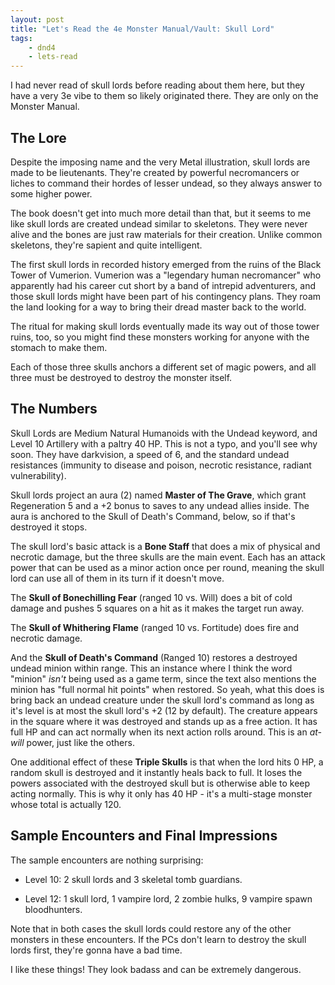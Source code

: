 ```yaml
---
layout: post
title: "Let's Read the 4e Monster Manual/Vault: Skull Lord"
tags:
    - dnd4
    - lets-read
---
```


I had never read of skull lords before reading about them here, but they have a
very 3e vibe to them so likely originated there. They are only on the Monster
Manual.

## The Lore

Despite the imposing name and the very Metal illustration, skull lords are made
to be lieutenants. They're created by powerful necromancers or liches to command
their hordes of lesser undead, so they always answer to some higher power.

The book doesn't get into much more detail than that, but it seems to me like
skull lords are created undead similar to skeletons. They were never alive and
the bones are just raw materials for their creation. Unlike common skeletons,
they're sapient and quite intelligent.

The first skull lords in recorded history emerged from the ruins of the Black
Tower of Vumerion. Vumerion was a "legendary human necromancer" who apparently
had his career cut short by a band of intrepid adventurers, and those skull
lords might have been part of his contingency plans. They roam the land looking
for a way to bring their dread master back to the world.

The ritual for making skull lords eventually made its way out of those tower
ruins, too, so you might find these monsters working for anyone with the stomach
to make them.

Each of those three skulls anchors a different set of magic powers, and all
three must be destroyed to destroy the monster itself.

## The Numbers

Skull Lords are Medium Natural Humanoids with the Undead keyword, and Level 10
Artillery with a paltry 40 HP. This is not a typo, and you'll see why soon. They
have darkvision, a speed of 6, and the standard undead resistances (immunity to
disease and poison, necrotic resistance, radiant vulnerability).

Skull lords project an aura (2) named **Master of The Grave**, which grant
Regeneration 5 and a +2 bonus to saves to any undead allies inside. The aura is
anchored to the Skull of Death's Command, below, so if that's destroyed it
stops.

The skull lord's basic attack is a **Bone Staff** that does a mix of physical
and necrotic damage, but the three skulls are the main event. Each has an attack
power that can be used as a minor action once per round, meaning the skull lord
can use all of them in its turn if it doesn't move.

The **Skull of Bonechilling Fear** (ranged 10 vs. Will) does a bit of cold
damage and pushes 5 squares on a hit as it makes the target run away.

The **Skull of Whithering Flame** (ranged 10 vs. Fortitude) does fire and
necrotic damage.

And the **Skull of Death's Command** (Ranged 10) restores a destroyed undead
minion within range. This an instance where I think the word "minion" _isn't_
being used as a game term, since the text also mentions the minion has "full
normal hit points" when restored. So yeah, what this does is bring back an
undead creature under the skull lord's command as long as it's level is at most
the skull lord's +2 (12 by default). The creature appears in the square where it
was destroyed and stands up as a free action. It has full HP and can act
normally when its next action rolls around. This is an _at-will_ power, just
like the others.

One additional effect of these **Triple Skulls** is that when the lord hits 0
HP, a random skull is destroyed and it instantly heals back to full. It loses
the powers associated with the destroyed skull but is otherwise able to keep
acting normally. This is why it only has 40 HP - it's a multi-stage monster
whose total is actually 120.

## Sample Encounters and Final Impressions

The sample encounters are nothing surprising:

- Level 10: 2 skull lords and 3 skeletal tomb guardians.

- Level 12: 1 skull lord, 1 vampire lord, 2 zombie hulks, 9 vampire spawn
  bloodhunters.

Note that in both cases the skull lords could restore any of the other monsters
in these encounters. If the PCs don't learn to destroy the skull lords first,
they're gonna have a bad time.

I like these things! They look badass and can be extremely dangerous.
